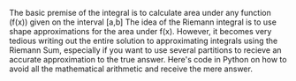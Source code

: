 The basic premise of the integral is to calculate area under any function (f(x)) given on the interval [a,b] 
The idea of the Riemann integral is to use shape approximations for the area under f(x).
However, it becomes very tedious writing out the entire solution to approximating integrals using the Riemann Sum, especially if you want to use several partitions to recieve an accurate approximation to the true answer.
Here's code in Python on how to avoid all the mathematical arithmetic and receive the mere answer.
